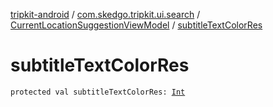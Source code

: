 [tripkit-android](../../index.md) / [com.skedgo.tripkit.ui.search](../index.md) / [CurrentLocationSuggestionViewModel](index.md) / [subtitleTextColorRes](./subtitle-text-color-res.md)

# subtitleTextColorRes

`protected val subtitleTextColorRes: `[`Int`](https://kotlinlang.org/api/latest/jvm/stdlib/kotlin/-int/index.html)